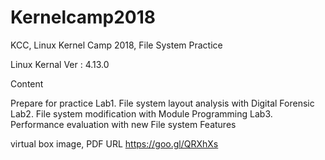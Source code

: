 # Kernelcamp2018
KCC, Linux Kernel Camp 2018, File System Practice

Linux Kernal Ver : 4.13.0

Content

Prepare for practice
Lab1. File system layout analysis with Digital Forensic
Lab2. File system modification with Module Programming
Lab3. Performance evaluation with new File system Features

  
virtual box image, PDF URL
https://goo.gl/QRXhXs

